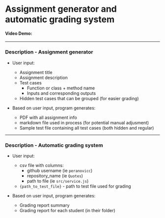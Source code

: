 # Assignment generator and automatic grading system

#### Video Demo:  <URL HERE>

--------------------------------------------

### Description - Assignment  generator

- User input:
    - Assignment title
    - Assignment description
    - Test cases
        - Function or class + method name
        - Inputs and corresponding outputs
    - Hidden test cases that can be grouped (for easier grading) 

- Based on user input, program generates:
    - PDF with all assignment info
    - markdown file used in process (for potential manual adjusment)
    - Sample test file containing all test cases (both hidden and regular)

--------------------------------------------

### Description - Automatic grading system

- User input:
    - csv file with columns:
        - github username (ie `peranovicc`)
        - repository_name (ie `Quotes`)
        - path to file    (ie `src/service.js`)
    - `{path_to_test_file}` - path to test file used for grading

- Based on user input, program generates:
    - Grading report summary
    - Grading report for each student (in their folder)


 

